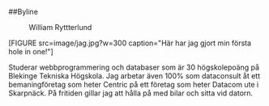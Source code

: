 ##Byline



<div class="author -byline">
<figure class="figure left">
<a>
</a>


<figcaption>

<p>William Ryttterlund</p>

</figcaption>
</figure>
[FIGURE src=image/jag.jpg?w=300 caption="Här har jag gjort min första hole in one!"]
<p>Studerar webbprogrammering och databaser som är 30 högskolepoäng på Blekinge Tekniska Högskola.
Jag arbetar även 100% som dataconsult åt ett bemaningföretag som heter Centric på ett företag som heter Datacom ute i Skarpnäck. På fritiden gillar jag att hålla på med bilar och sitta vid datorn.
</p>

</div>
